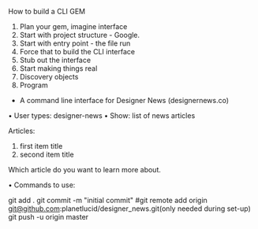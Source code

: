 
How to build a CLI GEM
1. Plan your gem, imagine interface
2. Start with project structure - Google.
3. Start with entry point - the file run
4. Force that to build the CLI interface
5. Stub out the interface
6. Start making things real
7. Discovery objects
8. Program

- A command line interface for Designer News (designernews.co)

• User types: designer-news
• Show: list of news articles

Articles:
1. first item title
2. second item title

Which article do you want to learn more about.

• Commands to use:

git add .
git commit -m "initial commit"
#git remote add origin git@github.com:planetlucid/designer_news.git(only needed during set-up)
git push -u origin master

